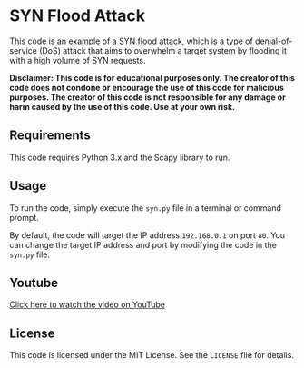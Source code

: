 # SYN Flood Attack

This code is an example of a SYN flood attack, which is a type of denial-of-service (DoS) attack that aims to overwhelm a target system by flooding it with a high volume of SYN requests.

**Disclaimer: This code is for educational purposes only. The creator of this code does not condone or encourage the use of this code for malicious purposes. The creator of this code is not responsible for any damage or harm caused by the use of this code. Use at your own risk.**

## Requirements

This code requires Python 3.x and the Scapy library to run.

## Usage

To run the code, simply execute the `syn.py` file in a terminal or command prompt.

By default, the code will target the IP address `192.168.0.1` on port `80`. You can change the target IP address and port by modifying the code in the `syn.py` file.

## Youtube 
[Click here to watch the video on YouTube](https://youtu.be/stTFWK_d9C8)

## License

This code is licensed under the MIT License. See the `LICENSE` file for details.
